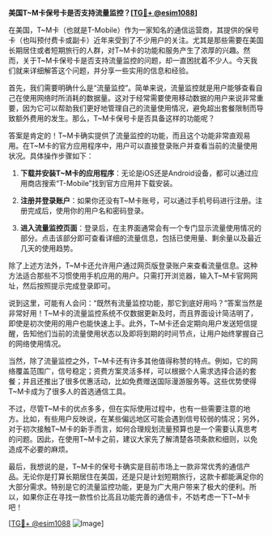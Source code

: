 **美国T~M卡保号卡是否支持流量监控？[[TG💪+ @esim1088](https://t.me/s/esim1088)]**

在美国，T~M卡（也就是T-Mobile）作为一家知名的通信运营商，其提供的保号卡（也叫预付费卡或副卡）近年来受到了不少用户的关注。尤其是那些需要在美国长期居住或者短期旅行的人群，对T~M卡的功能和服务产生了浓厚的兴趣。然而，关于T~M卡保号卡是否支持流量监控的问题，却一直困扰着不少人。今天我们就来详细解答这个问题，并分享一些实用的信息和经验。

首先，我们需要明确什么是“流量监控”。简单来说，流量监控就是用户能够查看自己在使用网络时所消耗的数据量。这对于经常需要使用移动数据的用户来说非常重要，因为它可以帮助我们更好地管理自己的流量使用情况，避免超出套餐限制而导致额外费用的发生。那么，T~M卡保号卡是否具备这样的功能呢？

答案是肯定的！T~M卡确实提供了流量监控的功能，而且这个功能非常直观易用。在T~M卡的官方应用程序中，用户可以直接登录账户并查看当前的流量使用状况。具体操作步骤如下：

1. **下载并安装T~M卡的应用程序**：无论是iOS还是Android设备，都可以通过应用商店搜索“T-Mobile”找到官方应用并下载安装。
   
2. **注册并登录账户**：如果你还没有T~M卡账号，可以通过手机号码进行注册。注册完成后，使用你的用户名和密码登录。
   
3. **进入流量监控页面**：登录后，在主界面通常会有一个专门显示流量使用情况的部分。点击该部分即可查看详细的流量信息，包括已使用量、剩余量以及最近几天的使用趋势。

除了上述方法外，T~M卡还允许用户通过网页版登录账户来查看流量信息。这种方法适合那些不习惯使用手机应用的用户。只需打开浏览器，输入T~M卡官网网址，然后按照提示完成登录即可。

说到这里，可能有人会问：“既然有流量监控功能，那它到底好用吗？”答案当然是非常好用！T~M卡的流量监控系统不仅数据更新及时，而且界面设计简洁明了，即使是初次使用的用户也能快速上手。此外，T~M卡还会定期向用户发送短信提醒，告知他们当前的流量使用状态以及即将到期的时间节点，让用户始终掌握自己的网络使用情况。

当然，除了流量监控之外，T~M卡还有许多其他值得称赞的特点。例如，它的网络覆盖范围广，信号稳定；资费方案灵活多样，可以根据个人需求选择合适的套餐；并且还推出了很多优惠活动，比如免费赠送国际漫游服务等。这些优势使得T~M卡成为了很多人的首选通信工具。

不过，尽管T~M卡的优点多多，但在实际使用过程中，也有一些需要注意的地方。比如，有些用户反映说，在某些偏远地区可能会遇到信号较弱的情况；另外，对于初次接触T~M卡的新手而言，如何合理规划流量预算也是一个需要认真思考的问题。因此，在使用T~M卡之前，建议大家先了解清楚各项条款和细则，以免造成不必要的麻烦。

最后，我想说的是，T~M卡的保号卡确实是目前市场上一款非常优秀的通信产品。无论你是打算长期居住在美国，还是只是计划短期旅行，这款卡都能满足你的大部分需求。特别是它的流量监控功能，更是为广大用户带来了极大的便利。所以，如果你正在寻找一款性价比高且功能完善的通信卡，不妨考虑一下T~M卡吧！

[[TG💪+ @esim1088](https://t.me/s/esim1088) ![Image](https://i.postimg.cc/4NQfJmqS/Snipaste-2025-05-13-00-14-12.png)]